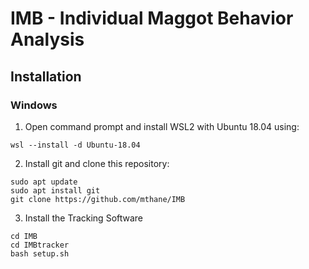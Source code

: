 # IMB - Individual Maggot Behavior Analysis

## Installation
### Windows

1. Open command prompt and install WSL2 with Ubuntu 18.04 using:
```
wsl --install -d Ubuntu-18.04
```
2. Install git and clone this repository:
```
sudo apt update
sudo apt install git
git clone https://github.com/mthane/IMB
```
3. Install the Tracking Software

```
cd IMB
cd IMBtracker
bash setup.sh
```
